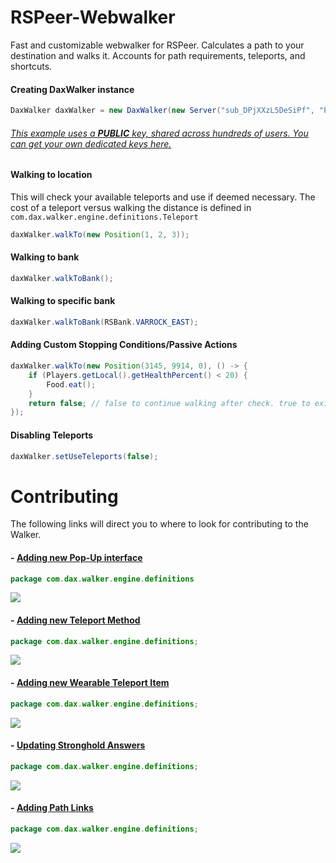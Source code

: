# RSPeer-Webwalker

Fast and customizable webwalker for RSPeer. Calculates a path to your destination and walks it. Accounts for path requirements, teleports, and shortcuts.

#### Creating DaxWalker instance
```java
DaxWalker daxWalker = new DaxWalker(new Server("sub_DPjXXzL5DeSiPf", "PUBLIC-KEY"));
```
###### [This example uses a **PUBLIC** key, shared across hundreds of users. You can get your own dedicated keys here.](https://admin.dax.cloud/)



#### Walking to location
This will check your available teleports and use if deemed necessary. 
The cost of a teleport versus walking the distance is defined in ```com.dax.walker.engine.definitions.Teleport```
```java
daxWalker.walkTo(new Position(1, 2, 3));
```

#### Walking to bank
```java
daxWalker.walkToBank();
```

#### Walking to specific bank
```java
daxWalker.walkToBank(RSBank.VARROCK_EAST);
```

#### Adding Custom Stopping Conditions/Passive Actions
```java
daxWalker.walkTo(new Position(3145, 9914, 0), () -> {
    if (Players.getLocal().getHealthPercent() < 20) {
        Food.eat();
    }
    return false; // false to continue walking after check. true to exit out of walker.
});
```


#### Disabling Teleports
```java
daxWalker.setUseTeleports(false);
```

# Contributing
The following links will direct you to where to look for contributing to the Walker.

#### - [Adding new Pop-Up interface](https://github.com/itsdax/RSPeer-Webwalker/blob/master/com/dax/walker/engine/definitions/RSPopUp.java)
```java
package com.dax.walker.engine.definitions
```
![](https://i.imgur.com/ip19tvk.png)


#### - [Adding new Teleport Method](https://github.com/itsdax/RSPeer-Webwalker/blob/master/com/dax/walker/engine/definitions/Teleport.java)
```java
package com.dax.walker.engine.definitions;
```
![](https://i.imgur.com/Jp0wewr.png)

#### - [Adding new Wearable Teleport Item](https://github.com/itsdax/RSPeer-Webwalker/blob/master/com/dax/walker/engine/definitions/WearableItemTeleport.java)
```java
package com.dax.walker.engine.definitions;
```
![](https://i.imgur.com/nkqApnQ.png)

#### - [Updating Stronghold Answers](https://github.com/itsdax/RSPeer-Webwalker/blob/master/com/dax/walker/engine/definitions/StrongHoldAnswers.java)
```java
package com.dax.walker.engine.definitions;
```
![](https://i.imgur.com/XJfCXqI.png)


#### - [Adding Path Links](https://github.com/itsdax/RSPeer-Webwalker/blob/master/com/dax/walker/engine/definitions/PathLink.java)
```java
package com.dax.walker.engine.definitions;
```
![](https://i.imgur.com/KvfHUsz.png)
